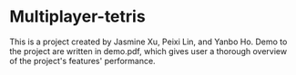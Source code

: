 # Multiplayer-tetris
This is a project created by Jasmine Xu, Peixi Lin, and Yanbo Ho.
Demo to the project are written in demo.pdf, which gives user a thorough overview of the project's features' performance.
